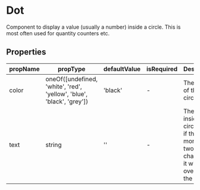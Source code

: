 # Dot

Component to display a value (usually a number) inside a circle. This is most often used for quantity counters etc.

## Properties

| propName | propType                                                              | defaultValue | isRequired | Description                                                                                    |
| -------- | --------------------------------------------------------------------- | ------------ | ---------- | ---------------------------------------------------------------------------------------------- |
| color    | oneOf([undefined, 'white', 'red', 'yellow', 'blue', 'black', 'grey']) | 'black'      | -          | The color of the circle.                                                                       |
| text     | string                                                                | ''           | -          | The text inside the circle. Note if this is more than two characters it will overflow the div. |
